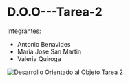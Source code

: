 # D.O.O---Tarea-2

Integrantes:
- Antonio Benavides
- Maria Jose San Martin
- Valeria Quiroga



![Desarrollo Orientado al Objeto Tarea 2](https://github.com/AntoCreed777/D.O.O---Tarea-2/assets/135484422/3e32e95d-ed29-46e9-8fb4-cb9e2dd3c263)
